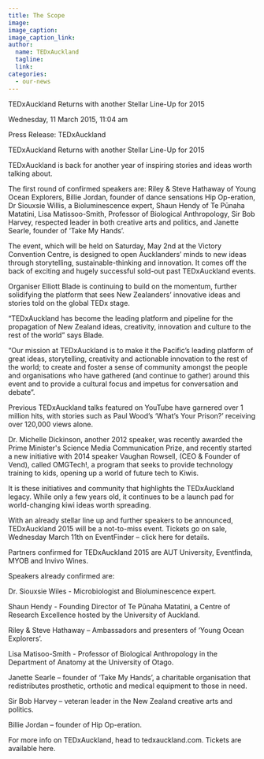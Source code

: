 ```yaml
---
title: The Scope
image:
image_caption:
image_caption_link:
author:
  name: TEDxAuckland
  tagline:
  link:
categories:
  - our-news
---
```


TEDxAuckland Returns with another Stellar Line-Up for 2015

Wednesday, 11 March 2015, 11:04 am

Press Release: TEDxAuckland

TEDxAuckland Returns with another Stellar Line-Up for 2015

TEDxAuckland is back for another year of inspiring stories and ideas worth talking about.

The first round of confirmed speakers are: Riley & Steve Hathaway of Young Ocean Explorers, Billie Jordan, founder of dance sensations Hip Op-eration, Dr Siouxsie Willis, a Bioluminescence expert, Shaun Hendy of Te Pūnaha Matatini, Lisa Matissoo-Smith, Professor of Biological Anthropology, Sir Bob Harvey, respected leader in both creative arts and politics, and Janette Searle, founder of ‘Take My Hands’.

The event, which will be held on Saturday, May 2nd at the Victory Convention Centre, is designed to open Aucklanders’ minds to new ideas through storytelling, sustainable-thinking and innovation. It comes off the back of exciting and hugely successful sold-out past TEDxAuckland events.

Organiser Elliott Blade is continuing to build on the momentum, further solidifying the platform that sees New Zealanders’ innovative ideas and stories told on the global TEDx stage.

“TEDxAuckland has become the leading platform and pipeline for the propagation of New Zealand ideas, creativity, innovation and culture to the rest of the world” says Blade.

“Our mission at TEDxAuckland is to make it the Pacific’s leading platform of great ideas, storytelling, creativity and actionable innovation to the rest of the world; to create and foster a sense of community amongst the people and organisations who have gathered (and continue to gather) around this event and to provide a cultural focus and impetus for conversation and debate”.

Previous TEDxAuckland talks featured on YouTube have garnered over 1 million hits, with stories such as Paul Wood’s ‘What’s Your Prison?’ receiving over 120,000 views alone.

Dr. Michelle Dickinson, another 2012 speaker, was recently awarded the Prime Minister's Science Media Communication Prize, and recently started a new initiative with 2014 speaker Vaughan Rowsell, (CEO & Founder of Vend), called OMGTech\!, a program that seeks to provide technology training to kids, opening up a world of future tech to Kiwis.

It is these initiatives and community that highlights the TEDxAuckland legacy. While only a few years old, it continues to be a launch pad for world-changing kiwi ideas worth spreading.

With an already stellar line up and further speakers to be announced, TEDxAuckland 2015 will be a not-to-miss event. Tickets go on sale, Wednesday March 11th on EventFinder – click here for details.

Partners confirmed for TEDxAuckland 2015 are AUT University, Eventfinda, MYOB and Invivo Wines.

Speakers already confirmed are:

Dr. Siouxsie Wiles - Microbiologist and Bioluminescence expert.

Shaun Hendy - Founding Director of Te Pūnaha Matatini, a Centre of Research Excellence hosted by the University of Auckland.

Riley & Steve Hathaway – Ambassadors and presenters of ‘Young Ocean Explorers’.

Lisa Matisoo-Smith - Professor of Biological Anthropology in the Department of Anatomy at the University of Otago.

Janette Searle – founder of ‘Take My Hands’, a charitable organisation that redistributes prosthetic, orthotic and medical equipment to those in need.

Sir Bob Harvey – veteran leader in the New Zealand creative arts and politics.

Billie Jordan – founder of Hip Op-eration.

For more info on TEDxAuckland, head to tedxauckland.com. Tickets are available here.